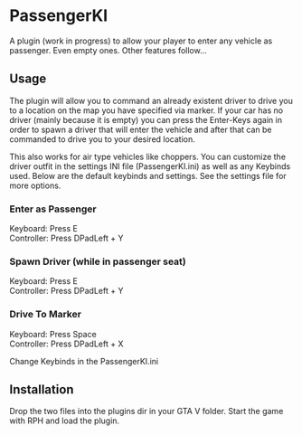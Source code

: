 # PassengerKI
A plugin (work in progress) to allow your player to enter any vehicle as passenger. Even empty ones. 
Other features follow...


## Usage
The plugin will allow you to command an already existent driver to drive you to a location on the map you have specified via marker. 
If your car has no driver (mainly because it is empty) you can press the Enter-Keys again in order to spawn a driver that will enter the vehicle and after that can be commanded to drive you to your desired location.

This also works for air type vehicles like choppers. You can customize the driver outfit in the settings INI file (PassengerKI.ini) as well as any Keybinds used. 
Below are the default keybinds and settings.  See the settings file for more options. 

### Enter as Passenger
Keyboard: Press E <br>
Controller: Press DPadLeft + Y

### Spawn Driver (while in passenger seat)
Keyboard: Press E <br>
Controller: Press DPadLeft + Y

### Drive To Marker
Keyboard: Press Space <br>
Controller: Press DPadLeft + X

Change Keybinds in the PassengerKI.ini 

## Installation

Drop the two files into the plugins dir in your GTA V folder.
Start the game with RPH and load the plugin. 
